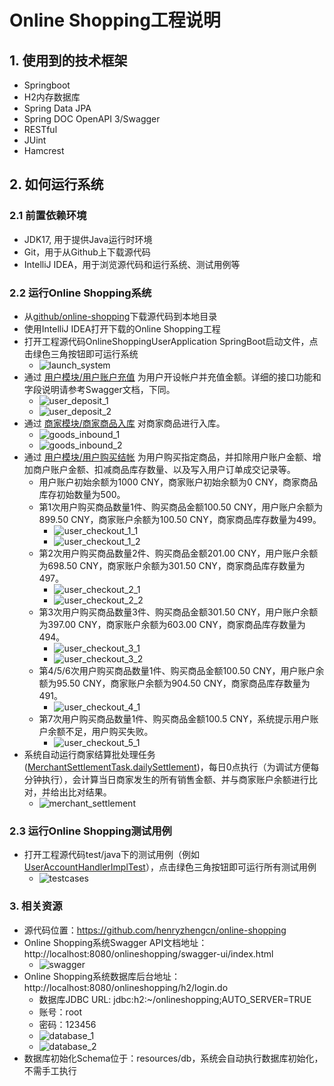 # Online Shopping工程说明

## 1. 使用到的技术框架
- Springboot
- H2内存数据库
- Spring Data JPA
- Spring DOC OpenAPI 3/Swagger
- RESTful
- JUint
- Hamcrest

## 2. 如何运行系统
### 2.1 前置依赖环境
- JDK17, 用于提供Java运行时环境
- Git，用于从Github上下载源代码
- IntelliJ IDEA，用于浏览源代码和运行系统、测试用例等

### 2.2 运行Online Shopping系统
- 从[github/online-shopping](https://github.com/henryzhengcn/online-shopping)下载源代码到本地目录
- 使用IntelliJ IDEA打开下载的Online Shopping工程
- 打开工程源代码OnlineShoppingUserApplication SpringBoot启动文件，点击绿色三角按钮即可运行系统
  - ![launch_system](https://github.com/henryzhengcn/online-shopping/blob/main/doc/images/2_2_1_launch_system.png)
- 通过 [用户模块/用户账户充值](http://localhost:8080/onlineshopping/swagger-ui/index.html#/User%20Module%20API/deposit) 为用户开设帐户并充值金额。详细的接口功能和字段说明请参考Swagger文档，下同。
  - ![user_deposit_1](https://github.com/henryzhengcn/online-shopping/blob/main/doc/images/2_2_2_user_deposit_1.png)
  - ![user_deposit_2](https://github.com/henryzhengcn/online-shopping/blob/main/doc/images/2_2_2_user_deposit_2.png)
- 通过 [商家模块/商家商品入库](http://localhost:8080/onlineshopping/swagger-ui/index.html#/Merchant%20Module%20API/inbound) 对商家商品进行入库。
  - ![goods_inbound_1](https://github.com/henryzhengcn/online-shopping/blob/main/doc/images/2_2_3_goods_inbound_1.png)
  - ![goods_inbound_2](https://github.com/henryzhengcn/online-shopping/blob/main/doc/images/2_2_3_goods_inbound_2.png)
- 通过 [用户模块/用户购买结帐](http://localhost:8080/onlineshopping/swagger-ui/index.html#/User%20Module%20API/checkout) 为用户购买指定商品，并扣除用户账户金额、增加商户账户金额、扣减商品库存数量、以及写入用户订单成交记录等。
  - 用户账户初始余额为1000 CNY，商家账户初始余额为0 CNY，商家商品库存初始数量为500。
  - 第1次用户购买商品数量1件、购买商品金额100.50 CNY，用户账户余额为899.50 CNY，商家账户余额为100.50 CNY，商家商品库存数量为499。 
    - ![user_checkout_1_1](https://github.com/henryzhengcn/online-shopping/blob/main/doc/images/2_2_4_user_checkout_1_1.png)
    - ![user_checkout_1_2](https://github.com/henryzhengcn/online-shopping/blob/main/doc/images/2_2_4_user_checkout_1_2.png)
  - 第2次用户购买商品数量2件、购买商品金额201.00 CNY，用户账户余额为698.50 CNY，商家账户余额为301.50 CNY，商家商品库存数量为497。
    - ![user_checkout_2_1](https://github.com/henryzhengcn/online-shopping/blob/main/doc/images/2_2_4_user_checkout_2_1.png)
    - ![user_checkout_2_2](https://github.com/henryzhengcn/online-shopping/blob/main/doc/images/2_2_4_user_checkout_2_2.png)
  - 第3次用户购买商品数量3件、购买商品金额301.50 CNY，用户账户余额为397.00 CNY，商家账户余额为603.00 CNY，商家商品库存数量为494。
    - ![user_checkout_3_1](https://github.com/henryzhengcn/online-shopping/blob/main/doc/images/2_2_4_user_checkout_3_1.png)
    - ![user_checkout_3_2](https://github.com/henryzhengcn/online-shopping/blob/main/doc/images/2_2_4_user_checkout_3_2.png)
  - 第4/5/6次用户购买商品数量1件、购买商品金额100.50 CNY，用户账户余额为95.50 CNY，商家账户余额为904.50 CNY，商家商品库存数量为491。
    - ![user_checkout_4_1](https://github.com/henryzhengcn/online-shopping/blob/main/doc/images/2_2_4_user_checkout_4_1.png)
  - 第7次用户购买商品数量1件、购买商品金额100.5 CNY，系统提示用户账户余额不足，用户购买失败。
    - ![user_checkout_5_1](https://github.com/henryzhengcn/online-shopping/blob/main/doc/images/2_2_4_user_checkout_5_1.png)
- 系统自动运行商家结算批处理任务([MerchantSettlementTask.dailySettlement](https://github.com/henryzhengcn/online-shopping/blob/main/merchant/src/main/java/com/onlineshopping/merchant/job/MerchantSettlementTask.java))，每日0点执行（为调试方便每分钟执行），会计算当日商家发生的所有销售金额、并与商家账户余额进行比对，并给出比对结果。
  - ![merchant_settlement](https://github.com/henryzhengcn/online-shopping/blob/main/doc/images/2_2_5_merchant_settlement.png)

### 2.3 运行Online Shopping测试用例
- 打开工程源代码test/java下的测试用例（例如[UserAccountHandlerImplTest](https://github.com/henryzhengcn/online-shopping/blob/main/user/src/test/java/com/onlineshopping/user/handler/impl/UserAccountHandlerImplTest.java)），点击绿色三角按钮即可运行所有测试用例
  - ![testcases](https://github.com/henryzhengcn/online-shopping/blob/main/doc/images/2_3_testcases.png)

### 3. 相关资源
- 源代码位置：https://github.com/henryzhengcn/online-shopping
- Online Shopping系统Swagger API文档地址：http://localhost:8080/onlineshopping/swagger-ui/index.html
  - ![swagger](https://github.com/henryzhengcn/online-shopping/blob/main/doc/images/3_1_swagger.png)
- Online Shopping系统数据库后台地址：http://localhost:8080/onlineshopping/h2/login.do
  - 数据库JDBC URL: jdbc:h2:~/onlineshopping;AUTO_SERVER=TRUE
  - 账号：root
  - 密码：123456
  - ![database_1](https://github.com/henryzhengcn/online-shopping/blob/main/doc/images/3_2_database_1.png)
  - ![database_2](https://github.com/henryzhengcn/online-shopping/blob/main/doc/images/3_2_database_2.png)
- 数据库初始化Schema位于：resources/db，系统会自动执行数据库初始化，不需手工执行
